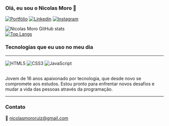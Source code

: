 ### Olá, eu sou o Nicolas Moro 👋

[![Portfólio](https://img.shields.io/badge/website-000000?style=for-the-badge&logo=About.me&logoColor=white)](https://portfolio-nicolasmoro.netlify.app/)
[![Linkedin](https://img.shields.io/badge/LinkedIn-0077B5?style=for-the-badge&logo=linkedin&logoColor=white)](https://www.linkedin.com/in/nicolas-moro-26a5062b4/)
[![Instagram](https://img.shields.io/badge/Instagram-E4405F?style=for-the-badge&logo=instagram&logoColor=white)](https://www.instagram.com/nickzmoro/)

![Nicolas Moro GitHub stats](https://github-readme-stats.vercel.app/api?username=nickzmoro&show_icons=true&theme=radical)<br>
[![Top Langs](https://github-readme-stats.vercel.app/api/top-langs/?username=nickzmoro)](https://github.com/anuraghazra/github-readme-stats)

### Tecnologias que eu uso no meu dia

<div style='display: inline_block'><hr>
  <img align='center' alt='HTML5' src='https://img.shields.io/badge/HTML5-E34F26?style=for-the-badge&logo=html5&logoColor=white'>
  <img align='center' alt='CSS3' src='https://img.shields.io/badge/CSS3-1572B6?style=for-the-badge&logo=css3&logoColor=white'>
  <img align='center' alt='JavaScript' src='https://img.shields.io/badge/JavaScript-F7DF1E?style=for-the-badge&logo=javascript&logoColor=black'>
</div><br>

Jovem de 16 anos apaixonado por tecnologia, que desde novo se compromete aos estudos. Estou pronto para enfrentar novos desafios e mudar a vida das pessoas através da programação. <hr>

### Contato
📧 nicolasmororuiz@gmail.com
